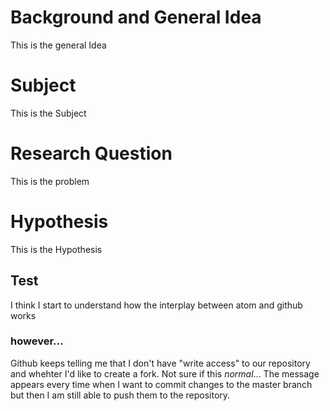 # Background and General Idea
This is the general Idea

# Subject
This is the Subject

# Research Question
This is the problem

# Hypothesis
This is the Hypothesis

## Test
I think I start to understand how the interplay between atom and github works

### however...
Github keeps telling me that I don't have "write access" to our repository and whehter I'd like to create a fork. Not sure if this _normal_... The message appears every time when I want to commit changes to the master branch but then I am still able to push them to the repository. 
